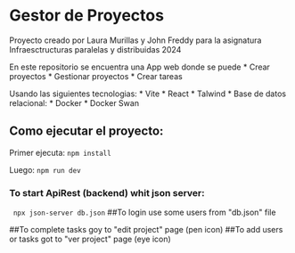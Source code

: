 # Gestor de Proyectos
 Proyecto creado por Laura Murillas y John Freddy para la asignatura Infraesctructuras paralelas y distribuidas
 2024

En este repositorio se encuentra una App web donde se puede
    * Crear proyectos
    * Gestionar proyectos
    * Crear tareas

Usando las siguientes tecnologias:
    * Vite
    * React
    * Talwind
    * Base de datos relacional: 
    * Docker
    * Docker Swan


## Como ejecutar el proyecto:
Primer ejecuta:
```npm install```

Luego:
```npm run dev```

### To start ApiRest (backend) whit json server:
``` npx json-server db.json```
##To login use some users from  "db.json" file

##To complete tasks goy to "edit project" page (pen icon)
##To add users or tasks got to "ver project" page (eye icon)

